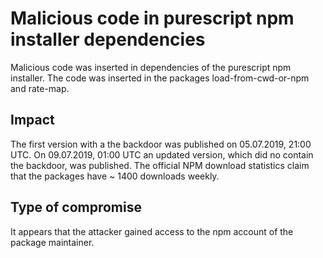 # Malicious code in purescript npm installer dependencies
Malicious code was inserted in dependencies of the purescript npm installer.
The code was inserted in the packages load-from-cwd-or-npm and rate-map.


## Impact
The first version with a the backdoor was published on 05.07.2019, 21:00 UTC. On 09.07.2019, 01:00 UTC an updated version, which did no contain the backdoor, was published. The official NPM download
statistics claim that the packages have ~ 1400 downloads weekly.


## Type of compromise
It appears that the attacker gained access to the npm account of the package maintainer.
